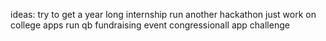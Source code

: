 ideas:
	try to get a year long internship
	run another hackathon
	just work on college apps
	run qb fundraising event
	congressionall app challenge